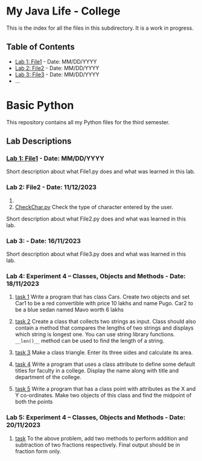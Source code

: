 # My Java Life - College

This is the index for all the files in this subdirectory. It is a work in progress.

## Table of Contents

- [Lab 1: File1](./File1.py) - Date: MM/DD/YYYY
- [Lab 2: File2](./File2.py) - Date: MM/DD/YYYY
- [Lab 3: File3](./File3.py) - Date: MM/DD/YYYY
- ...

# Basic Python
This repository contains all my Python files for the third semester.

## Lab Descriptions

### [Lab 1: File1]() - Date: MM/DD/YYYY

Short description about what File1.py does and what was learned in this lab.

### Lab 2: File2 - Date: 11/12/2023
1. 
2. [CheckChar.py](CheckChar.py) Check the type of character entered by the user.

Short description about what File2.py does and what was learned in this lab.

### Lab 3: - Date: 16/11/2023

Short description about what File3.py does and what was learned in this lab.

### Lab 4: Experiment 4 – Classes, Objects and Methods - Date: 18/11/2023 
1. [task 1](Cars.py) Write a program that has class Cars. Create two objects and set Car1 to be a red convertible with price 10 lakhs and name Pugo. Car2 to be a blue sedan named Mavo worth 6 lakhs

2. [task 2](Stringlength.py) Create a class that collects two strings as input. Class should also contain a method that compares the lengths of two strings and displays which string is longest one. You can use string library functions. `__len()__` method can be used to find the length of a string.

3. [task 3](Triangle.py) Make a class triangle. Enter its three sides and calculate its area.

4. [task 4](Faculty.py) Write a program that uses a class attribute to define some default titles for faculty in a college. Display the name along with title and department of the college.

5. [task 5](Midpoint.py) Write a program that has a class point with attributes as the X and Y co-ordinates. Make two objects of this class and find the midpoint of both the points

### Lab 5: Experiment 4 – Classes, Objects and Methods - Date: 20/11/2023

1. [task](AddSubFractions.py) To the above problem, add two methods to perform addition and subtraction of two fractions respectively. Final output should be in fraction form only.